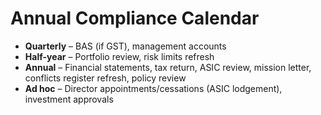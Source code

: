 # Annual Compliance Calendar

- **Quarterly** – BAS (if GST), management accounts
- **Half-year** – Portfolio review, risk limits refresh
- **Annual** – Financial statements, tax return, ASIC review, mission letter, conflicts register refresh, policy review
- **Ad hoc** – Director appointments/cessations (ASIC lodgement), investment approvals
